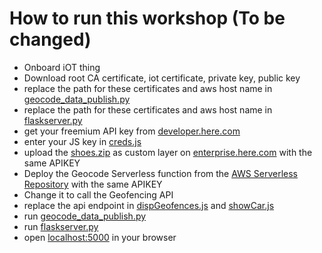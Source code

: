 # How to run this workshop (To be changed)

- Onboard iOT thing
- Download root CA certificate, iot certificate, private key, public key
- replace the path for these certificates and aws host name in [geocode_data_publish.py](geocode_data_publish.py)
- replace the path for these certificates and aws host name in [flaskserver.py](flaskserver.py)
- get your freemium API key from [developer.here.com](https://developer.here.com/freemium)
- enter your JS key in [creds.js](static/js/creds.js)
- upload the [shoes.zip](shoes.zip) as custom layer on [enterprise.here.com](https://enterprise.here.com) with the same APIKEY
- Deploy the Geocode Serverless function from the [AWS Serverless Repository](https://serverlessrepo.aws.amazon.com/applications/us-east-1/760301537001/Geocode) with the same APIKEY
- Change it to call the Geofencing API
- replace the api endpoint in [dispGeofences.js](static/js/dispGeofences.js) and [showCar.js](static/js/showCar.js)
- run [geocode_data_publish.py](geocode_data_publish.py)
- run [flaskserver.py](flaskserver.py)
- open [localhost:5000](http://127.0.0.1:5000/) in your browser
